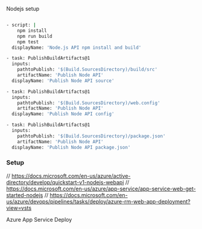 Nodejs setup

```sh

- script: |
    npm install
    npm run build
    npm test
  displayName: 'Node.js API npm install and build'

- task: PublishBuildArtifacts@1
  inputs:
    pathtoPublish: '$(Build.SourcesDirectory)/build/src' 
    artifactName: 'Publish Node API' 
  displayName: 'Publish Node API source'

- task: PublishBuildArtifacts@1
  inputs:
    pathtoPublish: '$(Build.SourcesDirectory)/web.config' 
    artifactName: 'Publish Node API' 
  displayName: 'Publish Node API config'

- task: PublishBuildArtifacts@1
  inputs:
    pathtoPublish: '$(Build.SourcesDirectory)/package.json' 
    artifactName: 'Publish Node API' 
  displayName: 'Publish Node API package.json'

```

### Setup

// https://docs.microsoft.com/en-us/azure/active-directory/develop/quickstart-v1-nodejs-webapi
// https://docs.microsoft.com/en-us/azure/app-service/app-service-web-get-started-nodejs
// https://docs.microsoft.com/en-us/azure/devops/pipelines/tasks/deploy/azure-rm-web-app-deployment?view=vsts

Azure App Service Deploy